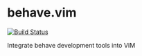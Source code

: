 # behave.vim

[![Build Status](https://travis-ci.org/avanzzzi/behave.vim.svg?branch=master)](https://travis-ci.org/avanzzzi/behave.vim)

Integrate behave development tools into VIM
